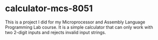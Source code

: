 # calculator-mcs-8051
 This is a project I did for my Microprocessor and Assembly Language Programming Lab course. It is a simple calculator that can only work with two 2-digit inputs and rejects invalid input strings.
